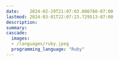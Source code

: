 ```yaml
---
date:    2024-02-29T21:07:03.006780-07:00
lastmod: 2024-03-01T22:07:23.729513-07:00
description: 
summary:     
cascade:
  images:
  - /languages/ruby.jpeg
  programming_language: "Ruby"
---
```

